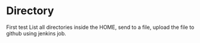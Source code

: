 # Directory
First test
List all directories inside the HOME, send to a file, upload the file to github using jenkins job.
